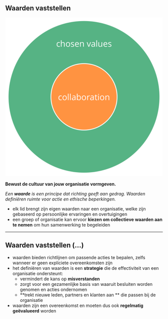 ## Waarden vaststellen

![right,fit](img/collaboration-values/chosen-values.png)

**Bewust de cultuur van jouw organisatie vormgeven.**

*Een **waarde** is een principe dat richting geeft aan gedrag. Waarden definiëren ruimte voor actie en ethische beperkingen.*

- elk lid brengt zijn eigen waarden naar een organisatie, welke zijn gebaseerd op persoonlijke ervaringen en overtuigingen
- een groep of organisatie kan ervoor **kiezen om collectieve waarden aan te nemen** om hun samenwerking te begeleiden

* * *

## Waarden vaststellen (...)

- waarden bieden richtlijnen om passende acties te bepalen, zelfs wanneer er geen expliciete overeenkomsten zijn
- het definiëren van waarden is een **strategie** die de effectiviteit van een organisatie ondersteunt: 
    - vermindert de kans op **misverstanden**
    - zorgt voor een gezamenlijke basis van waaruit besluiten worden genomen en acties ondernomen
    - **trekt nieuwe leden, partners en klanten aan ** die passen bij de organisatie
- waarden zijn een overeenkomst en moeten dus ook **regelmatig geëvalueerd** worden